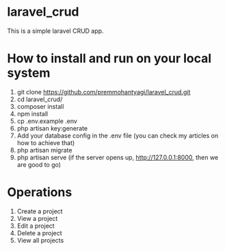 # laravel_crud
This is a simple laravel CRUD app.


# How to install and run on your local system
1. git clone https://github.com/premmohantyagi/laravel_crud.git
2. cd laravel_crud/
3. composer install
4. npm install
5. cp .env.example .env
6. php artisan key:generate
7. Add your database config in the .env file (you can check my articles on how to achieve that)
8. php artisan migrate
9. php artisan serve (if the server opens up, http://127.0.0.1:8000,  then we are good to go)


# Operations
1. Create a project
2. View a project
3. Edit a project
4. Delete a project
5. View all projects
